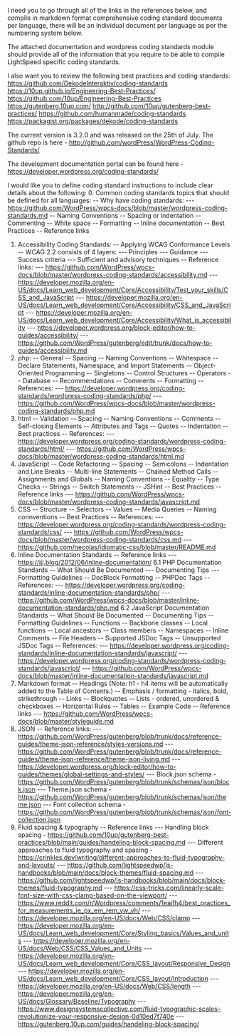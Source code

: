 I need you to go through all of the links in the references below, and compile in markdown format comprehensive coding standard documents per language, there will be an individual document per language as per the numbering system below. 

The attached documentation and wordpress coding standards module should provide all of the information that you require to be able to compile LightSpeed specific coding standards. 

I also want you to review the following best practices and coding standards:
https://github.com/DekodeInteraktiv/coding-standards
https://10up.github.io/Engineering-Best-Practices/
https://github.com/10up/Engineering-Best-Practices
https://gutenberg.10up.com/
http://github.com/10up/gutenberg-best-practices/
https://github.com/humanmade/coding-standards
https://packagist.org/packages/dekode/coding-standards

The current version is 3.2.0 and was released on the 25th of July. The github repo is here - http://github.com/wordPress/WordPress-Coding-Standards/

The development documentation portal can be found here - https://developer.wordpress.org/coding-standards/

I would like you to define coding standard instructions to include clear details about the following:
0. Common coding standards topics that should be defined for all languages:
 -- Why have coding standards:
  --- https://github.com/WordPress/wpcs-docs/blob/master/wordpress-coding-standards.md
 -- Naming Conventions
 -- Spacing or indentation
 -- Commenting
 -- White space
 -- Formatting
 -- Inline documentation
 -- Best Practices
 -- Reference links
1. Accessibility Coding Standards:
 -- Applying WCAG Conformance Levels
 -- WCAG 2.2 consists of 4 layers:
   --- Principles
   --- Guidance
   --- Success criteria
   --- Sufficient and advisory techniques
  -- Reference links:
   --- https://github.com/WordPress/wpcs-docs/blob/master/wordpress-coding-standards/accessibility.md
   --- https://developer.mozilla.org/en-US/docs/Learn_web_development/Core/Accessibility/Test_your_skills/CSS_and_JavaScript
   --- https://developer.mozilla.org/en-US/docs/Learn_web_development/Core/Accessibility/CSS_and_JavaScript
   --- https://developer.mozilla.org/en-US/docs/Learn_web_development/Core/Accessibility/What_is_accessibility
   --- https://developer.wordpress.org/block-editor/how-to-guides/accessibility/
   --- https://github.com/WordPress/gutenberg/edit/trunk/docs/how-to-guides/accessibility.md
2. php:
 -- General
 -- Spacing
 -- Naming Conventions
 -- Whitespace
 -- Declare Statements, Namespace, and Import Statements
 -- Object-Oriented Programming
 -- Singletons
 -- Control Structures
 -- Operators
 -- Database
 -- Recommendations
 -- Comments
 -- Formatting
 -- References:
  --- https://developer.wordpress.org/coding-standards/wordpress-coding-standards/php/
  --- https://github.com/WordPress/wpcs-docs/blob/master/wordpress-coding-standards/php.md
3. html
 -- Validation
 -- Spacing
 -- Naming Conventions
 -- Comments
 -- Self-closing Elements
 -- Attributes and Tags
 -- Quotes
 -- Indentation
 -- Best practices
 -- References:
  --- https://developer.wordpress.org/coding-standards/wordpress-coding-standards/html/
  --- https://github.com/WordPress/wpcs-docs/blob/master/wordpress-coding-standards/html.md
4. JavaScript
 -- Code Refactoring
 -- Spacing
 -- Semicolons
 -- Indentation and Line Breaks
 -- Multi-line Statements
 -- Chained Method Calls
 -- Assignments and Globals
 -- Naming Conventions
 -- Equality
 -- Type Checks
 -- Strings
 -- Switch Statements
 -- JSHint
 -- Best Practices
 -- Reference links
  --- https://github.com/WordPress/wpcs-docs/blob/master/wordpress-coding-standards/javascript.md
5. CSS
 -- Structure
 -- Selectors
 -- Values
 -- Media Queries
 -- Naming connventions
 -- Best Practices
 -- References:
  --- https://developer.wordpress.org/coding-standards/wordpress-coding-standards/css/
  --- https://github.com/WordPress/wpcs-docs/blob/master/wordpress-coding-standards/css.md
  --- https://github.com/necolas/idiomatic-css/blob/master/README.md
6. Inline Documentation Standards
 -- Reference links
  --- https://jjj.blog/2012/06/inline-documentation/
6.1 PHP Documentation Standards
 -- What Should Be Documented
  --- Documenting Tips
  --- Formatting Guidelines
 -- DocBlock Formatting
 -- PHPDoc Tags
 -- References:
  --- https://developer.wordpress.org/coding-standards/inline-documentation-standards/php/
  --- https://github.com/WordPress/wpcs-docs/blob/master/inline-documentation-standards/php.md
6.2 JavaScript Documentation Standards
 -- What Should Be Documented
 -- Documenting Tips
 -- Formatting Guidelines
 -- Functions
 -- Backbone classes
 -- Local functions
 -- Local ancestors
 -- Class members
 -- Namespaces
 -- Inline Comments
 -- File Headers
 -- Supported JSDoc Tags
 -- Unsupported JSDoc Tags
 -- References:
  --- https://developer.wordpress.org/coding-standards/inline-documentation-standards/javascript/
  --- https://developer.wordpress.org/coding-standards/wordpress-coding-standards/javascript/
  --- https://github.com/WordPress/wpcs-docs/blob/master/inline-documentation-standards/javascript.md
7. Markdown format
 -- Headings (Note: h1 - h4 items will be automatically added to the Table of Contents.)
 -- Emphasis / formatting - italics, bold, strikethrough
 -- Links
 -- Blockquotes
 -- Lists - ordered, unordered & checkboxes
 -- Horizontal Rules
 -- Tables
 -- Example Code
 -- Reference links
  --- https://github.com/WordPress/wpcs-docs/blob/master/styleguide.md
8. JSON 
 -- Reference links:
 --- https://github.com/WordPress/gutenberg/blob/trunk/docs/reference-guides/theme-json-reference/styles-versions.md
 --- https://github.com/WordPress/gutenberg/blob/trunk/docs/reference-guides/theme-json-reference/theme-json-living.md
 --- https://developer.wordpress.org/block-editor/how-to-guides/themes/global-settings-and-styles/
 --- Block.json schema - https://github.com/WordPress/gutenberg/blob/trunk/schemas/json/block.json
 --- Theme.json schema - https://github.com/WordPress/gutenberg/blob/trunk/schemas/json/theme.json
 --- Font collection schema - https://github.com/WordPress/gutenberg/blob/trunk/schemas/json/font-collection.json
8. Fluid spacing & typography
 -- Reference links
  --- Handling block spacing - https://github.com/10up/gutenberg-best-practices/blob/main/guides/handeling-block-spacing.md
  --- Different approaches to fluid typography and spacing - https://crinkles.dev/writing/different-approaches-to-fluid-typography-and-layouts/
  --- https://github.com/lightspeedwp/ls-handbooks/blob/main/docs/block-themes/fluid-spacing.md
  --- https://github.com/lightspeedwp/ls-handbooks/blob/main/docs/block-themes/fluid-typography.md
  --- https://css-tricks.com/linearly-scale-font-size-with-css-clamp-based-on-the-viewport/
  --- https://www.reddit.com/r/Wordpress/comments/1eaifh4/best_practices_for_measurements_ie_px_em_rem_vw_vh/
  --- https://developer.mozilla.org/en-US/docs/Web/CSS/clamp
  --- https://developer.mozilla.org/en-US/docs/Learn_web_development/Core/Styling_basics/Values_and_units
  --- https://developer.mozilla.org/en-US/docs/Web/CSS/CSS_Values_and_Units
  --- https://developer.mozilla.org/en-US/docs/Learn_web_development/Core/CSS_layout/Responsive_Design
  --- https://developer.mozilla.org/en-US/docs/Learn_web_development/Core/CSS_layout/Introduction
  --- https://developer.mozilla.org/en-US/docs/Web/CSS/length
  --- https://developer.mozilla.org/en-US/docs/Glossary/Baseline/Typography
  --- https://www.designsystemscollective.com/fluid-typographic-scales-revolutionize-your-responsive-design-0d10ed7f740e
  --- https://gutenberg.10up.com/guides/handeling-block-spacing/
